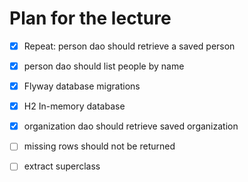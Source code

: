 # Plan for the lecture

* [x] Repeat: person dao should retrieve a saved person
* [x] person dao should list people by name
* [x] Flyway database migrations
* [x] H2 In-memory database
* [x] organization dao should retrieve saved organization
* [ ] missing rows should not be returned
* [ ] extract superclass

